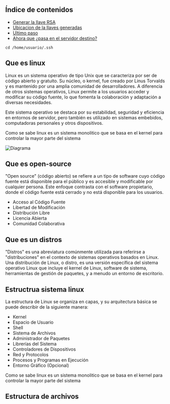 ## Índice de contenidos
* [Generar la llave RSA](#item1)
* [Ubicacion de la llaves generadas](#item2)
* [Ultimo paso](#item3)
* [Ahora que ¿pasa en el servidor destino?](#item4)


```
cd /home/usuario/.ssh
```


## Que es linux

Linux es un sistema operativo de tipo Unix que se caracteriza por ser de código abierto y gratuito. Su núcleo, o kernel, fue creado por Linus Torvalds y es mantenido por una amplia comunidad de desarrolladores. A diferencia de otros sistemas operativos, Linux permite a los usuarios acceder y modificar su código fuente, lo que fomenta la colaboración y adaptación a diversas necesidades.

Este sistema operativo se destaca por su estabilidad, seguridad y eficiencia en entornos de servidor, pero también es utilizado en sistemas embebidos, computadoras personales y otros dispositivos.

Como se sabe linux es un sistema monolitico que se basa en el kernel para controlar la mayor parte del sistema

![Diagrama]()

## Que es open-source

"Open source" (código abierto) se refiere a un tipo de software cuyo código fuente está disponible para el público y es accesible y modificable por cualquier persona. Este enfoque contrasta con el software propietario, donde el código fuente está cerrado y no está disponible para los usuarios.

- Acceso al Código Fuente
- Libertad de Modificación
- Distribución Libre
- Licencia Abierta
- Comunidad Colaborativa

## Que es un distros

"Distros" es una abreviatura comúnmente utilizada para referirse a "distribuciones" en el contexto de sistemas operativos basados en Linux. Una distribución de Linux, o distro, es una versión específica del sistema operativo Linux que incluye el kernel de Linux, software de sistema, herramientas de gestión de paquetes, y a menudo un entorno de escritorio.

## Estructrua sistema linux

La estructura de Linux se organiza en capas, y su arquitectura básica se puede describir de la siguiente manera:

- Kernel
- Espacio de Usuario
- Shell
- Sistema de Archivos
- Administrador de Paquetes
- Librerías del Sistema
- Controladores de Dispositivos
- Red y Protocolos
- Procesos y Programas en Ejecución
- Entorno Gráfico (Opcional)

Como se sabe linux es un sistema monolitico que se basa en el kernel para controlar la mayor parte del sistema 

## Estructura de archivos












